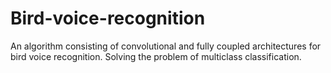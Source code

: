 # Bird-voice-recognition
An algorithm consisting of convolutional and fully coupled architectures for bird voice recognition. Solving the problem of multiclass classification.

